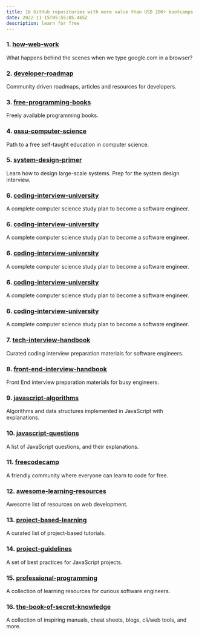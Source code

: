 ```yaml
---
title: 16 GitHub repositories with more value than USD 20K+ bootcamps
date: 2022-11-15T05:55:05.465Z
description: learn for free
---
```

### 1. [﻿how-web-work](https://github.com/vasanthk/how-web-works)
What happens behind the scenes when we type google.com in a browser?

### 2. [﻿developer-roadmap](https://github.com/kamranahmedse/developer-roadmap)
Community driven roadmaps, articles and resources for developers.

### 3. [﻿free-programming-books](https://github.com/EbookFoundation/free-programming-books)
Freely available programming books.

### 4. [﻿ossu-computer-science](https://github.com/ossu/computer-science)
Path to a free self-taught education in computer science.

### 5. [﻿system-design-primer](https://github.com/donnemartin/system-design-primer)
Learn how to design large-scale systems. Prep for the system design interview.

### 6. [﻿coding-interview-university](https://github.com/jwasham/coding-interview-university)
A complete computer science study plan to become a software engineer.

### 6. [﻿coding-interview-university](https://github.com/jwasham/coding-interview-university)
A complete computer science study plan to become a software engineer.

### 6. [﻿coding-interview-university](https://github.com/jwasham/coding-interview-university)
A complete computer science study plan to become a software engineer.

### 6. [﻿coding-interview-university](https://github.com/jwasham/coding-interview-university)
A complete computer science study plan to become a software engineer.

### 6. [﻿coding-interview-university](https://github.com/jwasham/coding-interview-university)
A complete computer science study plan to become a software engineer.

### 7. [﻿tech-interview-handbook](https://github.com/yangshun/tech-interview-handbook)
Curated coding interview preparation materials for software engineers.

### 8. [﻿front-end-interview-handbook](https://github.com/yangshun/front-end-interview-handbook)
Front End interview preparation materials for busy engineers.

### 9. [﻿javascript-algorithms](https://github.com/trekhleb/javascript-algorithms)
Algorithms and data structures implemented in JavaScript with explanations.

### 10. [﻿javascript-questions](https://github.com/lydiahallie/javascript-questions)
A list of JavaScript questions, and their explanations.

### 11. [﻿freecodecamp](https://github.com/freeCodeCamp/freeCodeCamp)
A friendly community where everyone can learn to code for free.

### 12. [﻿awesome-learning-resources](https://github.com/lauragift21/awesome-learning-resources)
Awesome list of resources on web development.

### 13. [﻿project-based-learning](https://github.com/practical-tutorials/project-based-learning)
A curated list of project-based tutorials.

### 14. [﻿project-guidelines](https://github.com/elsewhencode/project-guidelines)
A set of best practices for JavaScript projects.

### 15. [﻿professional-programming](https://github.com/charlax/professional-programming)
A collection of learning resources for curious software engineers.

### 16. [﻿the-book-of-secret-knowledge](https://github.com/trimstray/the-book-of-secret-knowledge)
A collection of inspiring manuals, cheat sheets, blogs, cli/web tools, and more.
